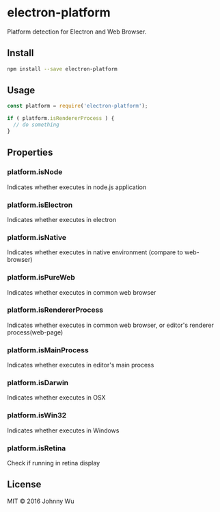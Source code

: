 # electron-platform

Platform detection for Electron and Web Browser.

## Install

```bash
npm install --save electron-platform
```

## Usage

```javascript
const platform = require('electron-platform');

if ( platform.isRendererProcess ) {
  // do something
}
```

## Properties

### platform.isNode

Indicates whether executes in node.js application

### platform.isElectron

Indicates whether executes in electron

### platform.isNative

Indicates whether executes in native environment (compare to web-browser)

### platform.isPureWeb

Indicates whether executes in common web browser

### platform.isRendererProcess

Indicates whether executes in common web browser, or editor's renderer process(web-page)

### platform.isMainProcess

Indicates whether executes in editor's main process

### platform.isDarwin

Indicates whether executes in OSX

### platform.isWin32

Indicates whether executes in Windows

### platform.isRetina

Check if running in retina display

## License

MIT © 2016 Johnny Wu
